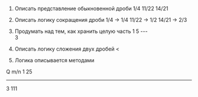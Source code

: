 1. Описать представление обыкновенной дроби
  1/4  11/22  14/21

2. Описать логику сокращения дроби
  1/4 -> 1/4   11/22 -> 1/2  14/21 -> 2/3

3. Продумать над тем, как хранить целую часть
      1
   5 ---    
      3

4. Описать логику сложения двух дробей <
5. Логика описывается методами


Q m/n
1   25             
-  ---              
3  111       
